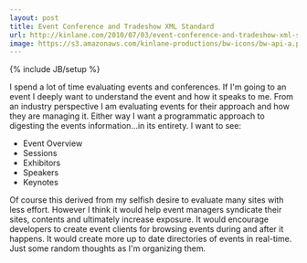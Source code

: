 ```yaml
---
layout: post
title: Event Conference and Tradeshow XML Standard
url: http://kinlane.com/2010/07/03/event-conference-and-tradeshow-xml-standard/
image: https://s3.amazonaws.com/kinlane-productions/bw-icons/bw-api-a.png
---
```

{% include JB/setup %}
<p>
     I spend a lot of time evaluating events and conferences. If I'm going to an event I deeply want to understand the event and how it speaks to me. From an industry perspective I am evaluating events for their approach and how they are managing it. Either way I want a programmatic approach to digesting the events information...in its entirety. I want to see:
</p>
<ul class="mainlist">
     <li>Event Overview
     </li>
     <li>Sessions
     </li>
     <li>Exhibitors
     </li>
     <li>Speakers
     </li>
     <li>Keynotes
     </li>
</ul>
<p>
     Of course this derived from my selfish desire to evaluate many sites with less effort. However I think it would help event managers syndicate their sites, contents and ultimately increase exposure. It would encourage developers to create event clients for browsing events during and after it happens. It would create more up to date directories of events in real-time. Just some random thoughts as I'm organizing them.
</p>